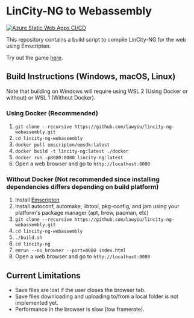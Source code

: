 # LinCity-NG to Webassembly
[![Azure Static Web Apps CI/CD](https://github.com/lawyiu/lincity-ng-webassembly/actions/workflows/azure-static-web-apps-ambitious-rock-07651161e.yml/badge.svg)](https://github.com/lawyiu/lincity-ng-webassembly/actions/workflows/azure-static-web-apps-ambitious-rock-07651161e.yml)

This repository contains a build script to compile LinCity-NG for the web using Emscripten.

Try out the game [here](https://ambitious-rock-07651161e.azurestaticapps.net/).

## Build Instructions (Windows, macOS, Linux)
Note that building on Windows will require using WSL 2 (Using Docker or without) or WSL 1 (Without Docker).

### Using Docker (Recommended)
1. `git clone --recursive https://github.com/lawyiu/lincity-ng-webassembly.git`
2. `cd lincity-ng-webassembly`
3. `docker pull emscripten/emsdk:latest`
4. `docker build -t lincity-ng:latest ./docker`
5. `docker run -p8080:8080 lincity-ng:latest `
6. Open a web browser and go to `http://localhost:8080`

### Without Docker (Not recommended since installing dependencies differs depending on build platform)
1. Install [Emscripten](https://emscripten.org/docs/getting_started/downloads.html)
2. Install autoconf, automake, libtool, pkg-config, and jam using your platform's package manager (apt, brew, pacman, etc)
3. `git clone --recursive https://github.com/lawyiu/lincity-ng-webassembly.git`
4. `cd lincity-ng-webassembly`
5. `./build.sh`
6. `cd lincity-ng`
7. `emrun --no_browser --port=8080 index.html`
8. Open a web browser and go to `http://localhost:8080`

## Current Limitations
* Save files are lost if the user closes the browser tab.
* Save files downloading and uploading to/from a local folder is not implemented yet.
* Performance in the browser is slow (low framerate).
